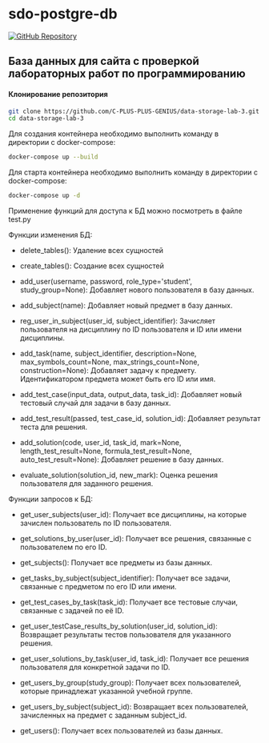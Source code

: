 # sdo-postgre-db

[![GitHub Repository](https://img.shields.io/badge/GitHub-Repository-blue?logo=github)](https://github.com/C-PLUS-PLUS-GENIUS/sdo-postgre-db)

## База данных для сайта с проверкой лабораторных работ по программированию

#### Клонирование репозитория

```bash
git clone https://github.com/C-PLUS-PLUS-GENIUS/data-storage-lab-3.git
cd data-storage-lab-3
```

Для создания контейнера необходимо выполнить команду в директории c docker-compose:
```bash
docker-compose up --build
```

Для старта контейнера необходимо выполнить команду в директории c docker-compose:
```bash
docker-compose up -d
```

Применение функций для доступа к БД можно посмотреть в файле test.py

Функции изменения БД:

 - delete_tables():
    Удаление всех сущностей

 - create_tables():
    Создание всех сущностей

 - add_user(username, password, role_type='student', study_group=None):
    Добавляет нового пользователя в базу данных.

 - add_subject(name):
    Добавляет новый предмет в базу данных.

 - reg_user_in_subject(user_id, subject_identifier):
    Зачисляет пользователя на дисциплину по ID пользователя и ID или имени дисциплины.

 - add_task(name, subject_identifier, description=None, max_symbols_count=None, max_strings_count=None, construction=None):
    Добавляет задачу к предмету. Идентификатором предмета может быть его ID или имя.

 - add_test_case(input_data, output_data, task_id):
    Добавляет новый тестовый случай для задачи в базу данных.

 - add_test_result(passed, test_case_id, solution_id):
    Добавляет результат теста для решения.

 - add_solution(code, user_id, task_id, mark=None, length_test_result=None, formula_test_result=None, auto_test_result=None):
    Добавляет решение в базу данных.

 - evaluate_solution(solution_id, new_mark):
    Оценка решения пользователя для заданного решения.
  

Функции запросов к БД:

 - get_user_subjects(user_id):
    Получает все дисциплины, на которые зачислен пользователь по ID пользователя.
    
 - get_solutions_by_user(user_id):
    Получает все решения, связанные с пользователем по его ID.

 - get_subjects():
    Получает все предметы из базы данных.

 - get_tasks_by_subject(subject_identifier):
    Получает все задачи, связанные с предметом по его ID или имени.

 - get_test_cases_by_task(task_id):
    Получает все тестовые случаи, связанные с задачей по её ID.

 - get_user_testCase_results_by_solution(user_id, solution_id):
    Возвращает результаты тестов пользователя для указанного решения.

 - get_user_solutions_by_task(user_id, task_id):
    Получает все решения пользователя для конкретной задачи по ID.
    
 - get_users_by_group(study_group):
    Получает всех пользователей, которые принадлежат указанной учебной группе.

 - get_users_by_subject(subject_id):
    Возвращает всех пользователей, зачисленных на предмет с заданным subject_id.

 - get_users():
    Получает всех пользователей из базы данных.
